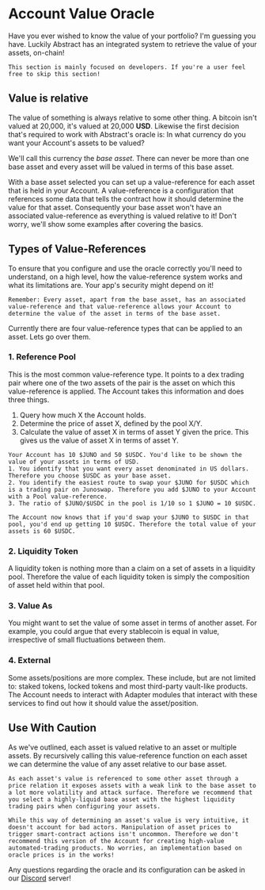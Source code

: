 # Account Value Oracle

Have you ever wished to know the value of your portfolio? I'm guessing you have. Luckily Abstract has an integrated system to retrieve the value of your assets, on-chain!

```admonish info
This section is mainly focused on developers. If you're a user feel free to skip this section!
```

## Value is relative

The value of something is always relative to some other thing. A bitcoin isn't valued at 20,000, it's valued at 20,000 **USD**. Likewise the first decision that's required to work with Abstract's oracle is: In what currency do you want your Account's assets to be valued?

We'll call this currency the *base asset*. There can never be more than one base asset and every asset will be valued in terms of this base asset.

With a base asset selected you can set up a value-reference for each asset that is held in your Account. A value-reference is a configuration that references some data that tells the contract how it should determine the value for that asset. Consequently your base asset won't have an associated value-reference as everything is valued relative to it! Don't worry, we'll show some examples after covering the basics.

## Types of Value-References

To ensure that you configure and use the oracle correctly you'll need to understand, on a high level, how the value-reference system works and what its limitations are. Your app's security might depend on it!

```admonish hint
Remember: Every asset, apart from the base asset, has an associated value-reference and that value-reference allows your Account to determine the value of the asset in terms of the base asset.
```

Currently there are four value-reference types that can be applied to an asset. Lets go over them.

### **1. Reference Pool**

This is the most common value-reference type. It points to a dex trading pair where one of the two assets of the pair is the asset on which this value-reference is applied. The Account takes this information and does three things.

1. Query how much X the Account holds.
2. Determine the price of asset X, defined by the pool X/Y.
3. Calculate the value of asset X in terms of asset Y given the price.
This gives us the value of asset X in terms of asset Y.

```admonish example
Your Account has 10 $JUNO and 50 $USDC. You'd like to be shown the value of your assets in terms of USD.
1. You identify that you want every asset denominated in US dollars. Therefore you choose $USDC as your base asset.
2. You identify the easiest route to swap your $JUNO for $USDC which is a trading pair on Junoswap. Therefore you add $JUNO to your Account with a Pool value-reference.
3. The ratio of $JUNO/$USDC in the pool is 1/10 so 1 $JUNO = 10 $USDC.

The Account now knows that if you'd swap your $JUNO to $USDC in that pool, you'd end up getting 10 $USDC. Therefore the total value of your assets is 60 $USDC.
```

### **2. Liquidity Token**

A liquidity token is nothing more than a claim on a set of assets in a liquidity pool. Therefore the value of each liquidity token is simply the composition of asset held within that pool.

### **3. Value As**

You might want to set the value of some asset in terms of another asset. For example, you could argue that every stablecoin is equal in value, irrespective of small fluctuations between them.

### **4. External**

Some assets/positions are more complex. These include, but are not limited to: staked tokens, locked tokens and most third-party vault-like products. The Account needs to interact with Adapter modules that interact with these services to find out how it should value the asset/position.

## Use With Caution

As we've outlined, each asset is valued relative to an asset or multiple assets. By recursively calling this value-reference function on each asset we can determine the value of any asset relative to our base asset.

```admonish warning
As each asset's value is referenced to some other asset through a price relation it exposes assets with a weak link to the base asset to a lot more volatility and attack surface. Therefore we recommend that you select a highly-liquid base asset with the highest liquidity trading pairs when configuring your assets.
```

```admonish danger
While this way of determining an asset's value is very intuitive, it doesn't account for bad actors. Manipulation of asset prices to trigger smart-contract actions isn't uncommon. Therefore we don't recommend this version of the Account for creating high-value automated-trading products. No worries, an implementation based on oracle prices is in the works!
```

Any questions regarding the oracle and its configuration can be asked in our [Discord](https://discord.com/invite/uch3Tq3aym) server!
